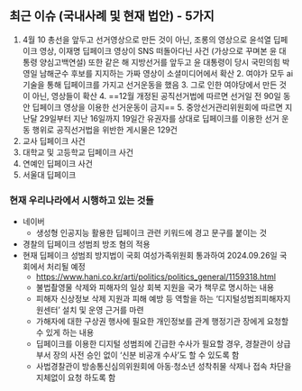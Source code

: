 ## 최근 이슈 (국내사례 및 현재 법안) - 5가지
1. 4월 10 총선을 앞두고 선거영상으로 만든 것이 아닌, 조롱의 영상으로 윤석열 딥페이크 영상, 이재명 딥페이크 영상이 SNS 떠돌아다닌 사건 (가상으로 꾸며본 윤 대통령 양심고백연설) 또한 같은 해 지방선거를 앞두고 윤 대통령이 당시 국민의힘 박영일 남해군수 후보를 지지하는 가짜 영상이 소셜미디어에서 확산
	2. 여야가 모두 ai기술을 통해 딥페이크를 가지고 선거운동을 했음
	3. 그로 인한 여야당에서 만든 것이 아닌, 영상들이 확산
	4. ==12월 개정된 공직선거법에 따르면 선거일 전 90일 동안 딥페이크 영상을 이용한 선거운동이 금지==
	5. 중앙선거관리위원회에 따르면 지난달 29일부터 지난 16일까지 19일간 유권자를 상대로 딥페이크를 이용한 선거 운동 행위로 공직선거법을 위반한 게시물은 129건
2. 교사 딥페이크 사건
3. 대학교 및 고등학교 딥페이크 사건
4. 연예인 딥페이크 사건
5. 서울대 딥페이크

### 현재 우리나라에서 시행하고 있는 것들 
- 네이버
	- 생성형 인공지능 활용한 딥페이크 관련 키워드에 경고 문구를 붙이는 것
- 경찰의 딥페이크 성범죄 방조 혐의 적용
- 현재 딥페이크 성범죄 방지법이 국회 여성가족위원회 통과하여 2024.09.26일 국회에서 처리될 예정
	- https://www.hani.co.kr/arti/politics/politics_general/1159318.html
	- 불법촬영물 삭제와 피해자의 일상 회복 지원을 국가 책무로 명시하는 내용
	- 피해자 신상정보 삭제 지원과 피해 예방 등 역할을 하는 ‘디지털성범죄피해자지원센터’ 설치 및 운영 근거를 마련
	- 가해자에 대한 구상권 행사에 필요한 개인정보를 관계 행정기관 장에게 요청할 수 있게 하는 내용
	- 딥페이크를 이용한 디지털 성범죄에 긴급한 수사가 필요할 경우, 경찰관이 상급 부서 장의 사전 승인 없이 ‘신분 비공개 수사’도 할 수 있도록 함
	- 사법경찰관이 방송통신심의위원회에 아동·청소년 성착취물 삭제나 접속 차단을 지체없이 요청 하도록 함